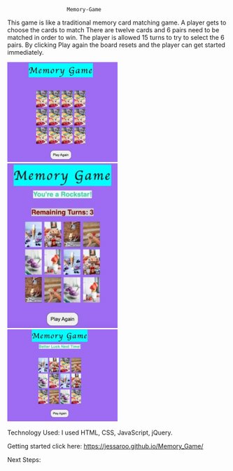                        Memory-Game       

This game is like a traditional memory card matching game. 
A player gets to choose the cards to match
There are twelve cards and 6 pairs need to be matched in order to win. 
The player is allowed 15 turns to try to select the 6 pairs.
By clicking Play again the board resets and the player can get started immediately.  

<img src="Ice Cream Images/Game Small.jpeg" alt="cards" style="width: 50%">
<img src="Ice Cream Images/Game won Small.jpeg" alt="cards" style="width: 50%">
<img src="Ice Cream Images/Game lost Small.jpeg" alt="cards" style="width: 50%">


Technology Used:
I used HTML, CSS, JavaScript, jQuery. 


Getting started click here: https://jessaroo.github.io/Memory_Game/

Next Steps: 